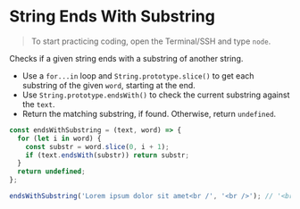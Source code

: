 # String Ends With Substring

> To start practicing coding, open the Terminal/SSH and type `node`.

Checks if a given string ends with a substring of another string.

- Use a `for...in` loop and `String.prototype.slice()` to get each substring of the given `word`, starting at the end.
- Use `String.prototype.endsWith()` to check the current substring against the `text`.
- Return the matching substring, if found. Otherwise, return `undefined`.

```js
const endsWithSubstring = (text, word) => {
  for (let i in word) {
    const substr = word.slice(0, i + 1);
    if (text.endsWith(substr)) return substr;
  }
  return undefined;
};
```

```js
endsWithSubstring('Lorem ipsum dolor sit amet<br /', '<br />'); // '<br /'
```
